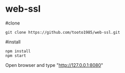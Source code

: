 ﻿web-ssl
=============================

#clone

```
git clone https://github.com/tooto1985/web-ssl.git
```

#install

```
npm install
npm start
```

Open browser and type "http://127.0.0.1:8080"

